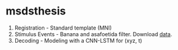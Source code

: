 # msdsthesis

1. Registration - Standard template (MNI)
2. Stimulus Events - Banana and asafoetida filter.  Download [data](https://drive.google.com/file/d/1OzHVqS6v11t9t31u0pfS09-YTULEr9rk/view?usp=sharing).
3. Decoding - Modeling with a CNN-LSTM for (xyz, t)